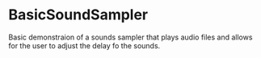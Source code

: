 # BasicSoundSampler
Basic demonstraion of a sounds sampler that plays audio files and allows for the user to adjust the delay fo the sounds.
